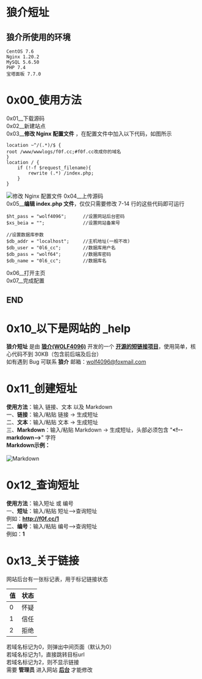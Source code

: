 # 狼介短址

## 狼介所使用的环境
    CentOS 7.6  
    Nginx 1.20.2  
    MySQL 5.6.50  
    PHP 7.4  
    宝塔面板 7.7.0
# 0x00_使用方法
0x01__下载源码  
0x02__新建站点  
0x03__**修改 Nginx 配置文件** ，在配置文件中加入以下代码，如图所示

    location ~^/(.*)/$ {
    root /www/wwwlogs/f0f.cc;#f0f.cc改成你的域名
    }
    location / {
        if (!-f $request_filename){
            rewrite (.*) /index.php;
        }
    }
![修改 Nginx 配置文件][3]
0x04__上传源码  
0x05__**编辑 index.php 文件**，仅仅只需要修改 7-14 行的这些代码即可运行

    $ht_pass = "wolf4096";      //设置网站后台密码
    $xs_beia = "";              //设置网站备案号

    //设置数据库参数
    $db_addr = "localhost";     //主机地址(一般不改)
    $db_user = "0l6_cc";        //数据库用户名
    $db_pass = "wolf64";        //数据库密码
    $db_name = "0l6_cc";        //数据库名
0x06__打开主页  
0x07__完成配置  

## END

# 0x10_以下是网站的 _help

**狼介短址** 是由 **[狼介(WOLF4096)][1]** 开发的一个 **[开源的短链接项目][2]**，使用简单，核心代码不到 30KB（包含前后端及后台）  
如有遇到 Bug 可联系 **狼介**  邮箱：wolf4096@foxmail.com

# 0x11_创建短址
**使用方法**：输入 链接、文本 以及 Markdown  
一、**链接**：输入/粘贴 链接 → 生成短址  
二、**文本**：输入/粘贴 文本 → 生成短址  
三、**Markdown**：输入/粘贴 Markdown → 生成短址，头部必须包含 "**&lt;!--markdown--&gt;**" 字符  
**Markdown示例：**<br />  
![Markdown][4]

# 0x12_查询短址

**使用方法**：输入短址 或 编号  
一、**短址**：输入/粘贴 短址-->查询短址  
例如：**http://f0f.cc/1**  
二、**编号**：输入/粘贴 编号-->查询短址  
例如：**1**  

# 0x13_关于链接
网站后台有一张标记表，用于标记链接状态

|  值   | 状态  |
|  ----  | ----  |
| 0  | 怀疑 |
| 1  | 信任 |
| 2  | 拒绝 |

若域名标记为0，则弹出中间页面（默认为0）  
若域名标记为1，直接跳转目标url  
若域名标记为2，则不显示链接  
需要 **管理员** 进入网站 **[后台][5]** 才能修改

  [1]: https://blog.wolf4096.top
  [2]: https://github.com/WOLF4096
  [3]: https://vkceyugu.cdn.bspapp.com/VKCEYUGU-9a8cc5dd-fdd4-4b4b-a15d-b62edf64e883/df3f2248-cbd8-4b22-a720-2f6a7830aeea.png
  [4]: https://vkceyugu.cdn.bspapp.com/VKCEYUGU-9a8cc5dd-fdd4-4b4b-a15d-b62edf64e883/ade1b15d-2059-403b-bfc0-2f977f96595b.png
  [5]: http://f0f.cc/_admin
